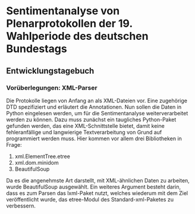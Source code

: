 # Sentimentanalyse von Plenarprotokollen der 19. Wahlperiode des deutschen Bundestags

## Entwicklungstagebuch

### Vorüberlegungen: XML-Parser
Die Protokolle liegen von Anfang an als XML-Dateien vor.
Eine zugehörige DTD spezifiziert und erläutert die Annotationen.
Nun sollen die Daten in Python eingelesen werden, um für die Sentimentanalyse weiterverarbeitet werden zu können.
Dazu muss zunächst ein taugliches Python-Paket gefunden werden, das eine XML-Schnittstelle bietet, damit keine fehleranfällige und langwierige Textverarbeitung von Grund auf programmiert werden muss.
Hier kommen vor allem drei Bibliotheken in Frage:
1. xml.ElementTree.etree
2. xml.dom.minidom
3. BeautifulSoup

Da es die angenehmste Art darstellt, mit XML-ähnlichen Daten zu arbeiten, wurde BeautifulSoup ausgewählt.
Ein weiteres Argument besteht darin, dass es zum Parsen das lxml-Paket nutzt, welches wiederum mit dem Ziel veröffentlicht wurde, das etree-Modul des Standard-xml-Paketes zu verbessern.
